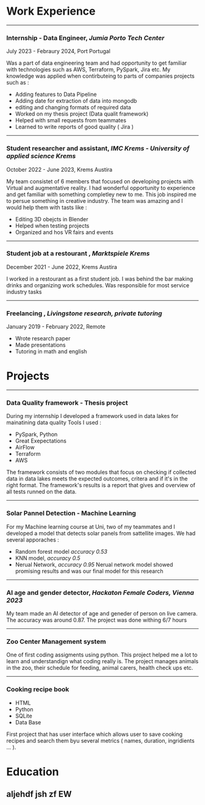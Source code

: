 # Work Experience

* * *

### Internship - Data Engineer, _Jumia Porto Tech Center_

July 2023 - Febraury 2024, Port Portugal

Was a part of data engineering team and had opportunity to get familiar with technologies such as AWS, Terraform, PySpark, Jira etc. My knowledge was applied when contirbuteing to parts of companies projects such as :
- Adding features to Data Pipeline
- Adding date for extraction of data into mongodb
- editing and changing formats of required data
-  Worked on my thesis project (Data qualit framework)
-  Helped with small requests from teammates
-  Learned to write reports of good quality ( Jira )

* * *

### Student researcher and assistant, _IMC Krems - University of applied science Krems_

 October 2022 - June 2023, Krems Austira

 My team consistet of 6 members that focused on developing projects with Virtual and augmentative reality. I had wonderful opportunity to experience and get familiar with something completley new to me. This job
 inspired me to persue something in creative industry. The team was amazing and I would help them with tasts like :
 - Editing 3D obejcts in Blender
 - Helped when testing projects
 - Organized and hos VR fairs and events

* * *

### Student job at a restourant , _Marktspiele Krems_

 December 2021 - June 2022, Krems Austira

I worked in a restourant as a first student job. I was behind the bar making drinks and organizing work schedules. Was responsible for most service industry tasks

* * *

### Freelancing , _Livingstone research, private tutoring_

 January 2019 - February 2022, Remote

- Wrote research paper
- Made presentations
- Tutoring in math and english


# Projects

* * *

### Data Quality framework - Thesis project

During my internship I developed a framework used in data lakes for mainatining data quality
Tools I used :
- PySpark, Python
- Great Exepectations
- AirFlow
- Terraform
- AWS

The framework consists of two modules that focus on checking if collected data in data lakes meets the expected outcomes, critera and if it's in the right format. The framework's results is a report that gives and overview of all tests runned on the data.

* * *

### Solar Pannel Detection - Machine Learning

For my Machine learning course at Uni, two of my teammates and I developed a model that detects solar panels from sattellite images. We had several apporaches :
- Random forest model _accuracy 0.53_
- KNN model, _accuracy 0.5_
- Nerual Network, _accuracy 0.95_
Nerual network model showed promising results and was our final model for this research

* * *

### AI age and gender detector, _Hackaton Female Coders, Vienna 2023_

My team made an AI detector of age and geneder of person on live camera. The accuracy was around 0.87. The project was done withing 6/7 hours


* * *

### Zoo Center Management system

One of first coding assigments using python. This project helped me a lot to learn and understandign what coding really is. The project manages animals in the zoo, their schedule for feeding, animal carers, health check ups etc. 


* * *

### Cooking recipe book 

- HTML
- Python
- SQLite
- Data Base

First project that has user interface which allows user to save cooking recipes and search them byu several metrics ( names, duration, ingridients ... ). 




# Education

aljehdf jsh zf EW
-
